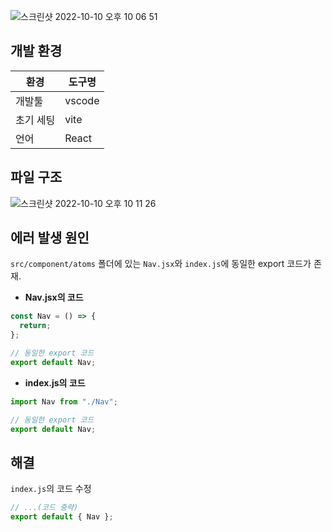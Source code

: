 ![스크린샷 2022-10-10 오후 10 06 51](https://user-images.githubusercontent.com/99730280/194873337-c5d0a4eb-78a1-4036-89d7-67db87dd43c4.png)

## 개발 환경
|환경|도구명|
|-|-|
|개발툴|vscode|
|초기 세팅|vite|
|언어|React|

## 파일 구조
![스크린샷 2022-10-10 오후 10 11 26](https://user-images.githubusercontent.com/99730280/194874181-6b59ddd6-4a4d-4ed9-a121-d750cb7954cb.png)

## 에러 발생 원인
`src/component/atoms` 폴더에 있는 `Nav.jsx`와 `index.js`에 동일한 export 코드가 존재.
- **Nav.jsx의 코드**
```javascript
const Nav = () => {
  return;
};

// 동일한 export 코드
export default Nav;
```

- **index.js의 코드**
```javascript
import Nav from "./Nav";

// 동일한 export 코드
export default Nav;
```

## 해결
`index.js`의 코드 수정
```javascript
// ...(코드 중략)
export default { Nav };
```

